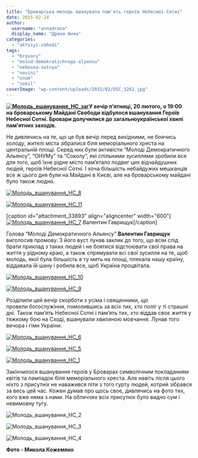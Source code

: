 ```yaml
---
title: "Броварська молодь вшанувала пам'ять героїв Небесної Сотні"
date: 2015-02-24
author: 
  username: "annadrana"
  display_name: "Драна Анна"
categories: 
  - "aktsiyi-zahodi"
tags: 
  - "brovary"
  - "molod-demokratichnogo-alyansu"
  - "nebesna-sotnya"
  - "novini"
  - "onum"
  - "sokil"
coverImage: "wp-content/uploads/2015/02/DSC_3262.jpg"
---
```


**[![Молодь_вшанування_НС_заг](https://mpz.brovary.org/wp-content/uploads/2015/02/Molod_vshanuvannya-NS_zag.jpg)](https://mpz.brovary.org/wp-content/uploads/2015/02/Molod_vshanuvannya-NS_zag.jpg)У вечір п’ятниці, 20 лютого, о 19:00 на броварському Майдані Свободи відбулося вшанування Героїв Небесної Сотні. Бровари долучилися до загальноукраїнської хвилі пам'ятних заходів.**

Не дивлячись на те, що це був вечір перед вихідними, не боячись холоду, жителі міста зібралися біля меморіального хреста на центральній площі. Серед них були активісти “Молоді Демократичного Альянсу”, “ОНУМу” та “Соколу”, які спільними зусиллями зробили все для того, щоб їхнє рідне місто пам’ятало подвиг цих відчайдушних людей, героїв Небесної Сотні. І хоча більшість небайдужих мешканців все ж цього дня були на Майдані в Києві, але на броварському майдані було також людно.

[![Молодь_вшанування_НС_8](https://mpz.brovary.org/wp-content/uploads/2015/02/DSC_3236.jpg)](https://mpz.brovary.org/wp-content/uploads/2015/02/DSC_3236.jpg)

[![Молодь_вшанування_НС_11](https://mpz.brovary.org/wp-content/uploads/2015/02/DSC_3220.jpg)](https://mpz.brovary.org/wp-content/uploads/2015/02/DSC_3220.jpg)

\[caption id="attachment\_33893" align="aligncenter" width="600"\][![Молодь_вшанування_НС_7](https://mpz.brovary.org/wp-content/uploads/2015/02/DSC_3243.jpg)](https://mpz.brovary.org/wp-content/uploads/2015/02/DSC_3243.jpg) Валентин Гаврищук\[/caption\]

Голова “Молоді Демократичного Альянсу” **Валентин Гаврищук** виголосив промову. З його вуст лунав заклик до того, що всім слід брати приклад з таких людей і не боятися відстоювати свої права на життя у рідному краю, а також спрямувати всі свої зусилля на те, щоб молодь, якої була більшість в ту мить на площі, плекала нашу країну, віддавала їй шану і робила все, щоб Україна процвітала.

[![Молодь_вшанування_НС_10](https://mpz.brovary.org/wp-content/uploads/2015/02/DSC_3225.jpg)](https://mpz.brovary.org/wp-content/uploads/2015/02/DSC_3225.jpg)

[![Молодь_вшанування_НС_9](https://mpz.brovary.org/wp-content/uploads/2015/02/DSC_3228.jpg)](https://mpz.brovary.org/wp-content/uploads/2015/02/DSC_3228.jpg)

Розділили цей вечір скорботи з усіма і священники, що провели богослужіння, помолившись за всіх тих, хто поліг у ті страшні дні. Також пам’ять Небесної Сотні і пам’ять тих, хто віддав своє життя у тяжкому бою на Сході, вшанували хвилиною мовчання. Лунав того вечора і гімн України.

[![Молодь_вшанування_НС_6](https://mpz.brovary.org/wp-content/uploads/2015/02/DSC_3247.jpg)](https://mpz.brovary.org/wp-content/uploads/2015/02/DSC_3247.jpg)

[![Молодь_вшанування_НС_5](https://mpz.brovary.org/wp-content/uploads/2015/02/DSC_3249.jpg)](https://mpz.brovary.org/wp-content/uploads/2015/02/DSC_3249.jpg)

[![Молодь_вшанування_НС_1](https://mpz.brovary.org/wp-content/uploads/2015/02/DSC_3265.jpg)](https://mpz.brovary.org/wp-content/uploads/2015/02/DSC_3265.jpg)

Закінчилося вшанування героїв у Броварах символічним покладанням квітів та лампадок біля меморіального хреста. Але навіть після цього ніхто з присутніх не наважився піти з того гурту людей, котрий зібрався за весь цей час. Кожен думав про щось своє, дивлячись на фото тих, кого вже нема з нами. На обличчях всіх присутніх було видно сум і невимовну тугу.

![Молодь_вшанування_НС_2](https://mpz.brovary.org/wp-content/uploads/2015/02/DSC_3262.jpg)

![Молодь_вшанування_НС_3](https://mpz.brovary.org/wp-content/uploads/2015/02/DSC_3259.jpg)

![Молодь_вшанування_НС_4](https://mpz.brovary.org/wp-content/uploads/2015/02/DSC_3258.jpg)

**Фото - Микола Кожемяко**
